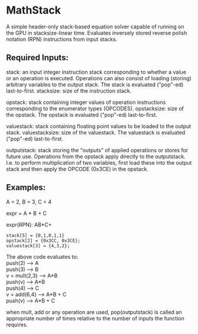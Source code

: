 # MathStack

A simple header-only stack-based equation solver capable of running on the GPU in stacksize-linear time. Evaluates inversely stored reverse polish notation (RPN) instructions from input stacks.

## Required Inputs:

stack: an input integer instruction stack corresponding to whether a value or an operation is executed. Operations can also consist of loading (storing) arbitrary variables to the output stack. The stack is evaluated ("pop"-ed) last-to-first.
stacksize: size of the instruction stack.

opstack: stack containing integer values of operation instructions corresponding to the enumerator types (OPCODES).
opstacksize: size of the opstack. The opstack is evaluated ("pop"-ed) last-to-first.

valuestack: stack containing floating point values to be loaded to the output stack.
valuestacksize: size of the valuestack. The valuestack is evaluated ("pop"-ed) last-to-first.

outputstack: stack storing the "outputs" of applied operations or stores for future use. Operations from the opstack apply directly to the outputstack.  I.e. to perform multiplication of two variables, first load these into the output stack and then apply the OPCODE (0x3CE) in the opstack.


## Examples:

A = 2, B = 3, C = 4

expr = A \* B + C

expr(RPN): AB\*C+

```
stack[5] = {0,1,0,1,1}
opstack[2] = {0x3CC, 0x3CE};
valuestack[3] = {4,3,2};
```

The above code evaluates to:  
push(2)  --> A  
push(3)  --> B  
v = mult(2,3) --> A\*B  
push(v) --> A\*B  
push(4) --> C  
v = add(6,4) --> A\*B + C  
push(v) --> A\*B + C  


when mult, add or any operation are used, pop(outputstack) is called an appropriate number of times relative to the number of inputs the function requires.